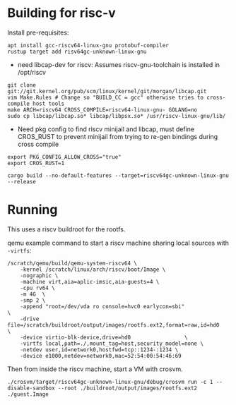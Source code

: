 # Building for risc-v

Install pre-requisites:

```
apt install gcc-riscv64-linux-gnu protobuf-compiler
rustup target add risv64gc-unknown-linux-gnu
```

- need libcap-dev for riscv: Assumes riscv-gnu-toolchain is installed in /opt/riscv

```
git clone git://git.kernel.org/pub/scm/linux/kernel/git/morgan/libcap.git
vim Make.Rules # Change so "BUILD_CC = gcc" otherwise tries to cross-compile host tools
make ARCH=riscv64 CROSS_COMPILE=riscv64-linux-gnu- GOLANG=no
sudo cp libcap/libcap.so* libcap/libpsx.so* /usr/riscv-linux-gnu/lib/
```

- Need pkg config to find riscv minijail and libcap, must define CROS_RUST to prevent minijail from
  trying to re-gen bindings during cross compile

```
export PKG_CONFIG_ALLOW_CROSS="true"
export CROS_RUST=1
```

```
cargo build --no-default-features --target=riscv64gc-unknown-linux-gnu --release
```

# Running

This uses a riscv buildroot for the rootfs.

qemu example command to start a riscv machine sharing local sources with `-virtfs`:

```
/scratch/qemu/build/qemu-system-riscv64 \
	-kernel /scratch/linux/arch/riscv/boot/Image \
	-nographic \
	-machine virt,aia=aplic-imsic,aia-guests=4 \
	-cpu rv64 \
	-m 4G  \
	-smp 2 \
	-append "root=/dev/vda ro console=hvc0 earlycon=sbi"                        \
	-drive file=/scratch/buildroot/output/images/rootfs.ext2,format=raw,id=hd0                 \
	-device virtio-blk-device,drive=hd0                 \
	-virtfs local,path=./,mount_tag=host,security_model=none \
	-netdev user,id=network0,hostfwd=tcp::1234-:1234 \
	-device e1000,netdev=network0,mac=52:54:00:54:46:69
```

Then from inside the riscv machine, start a VM with crosvm.

```
./crosvm/target/riscv64gc-unknown-linux-gnu/debug/crosvm run -c 1 --disable-sandbox --root ./buildroot/output/images/rootfs.ext2 ./guest.Image
```
